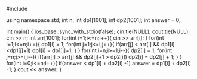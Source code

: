 #include <iostream>

using namespace std;
int n;
int dp1[1001];
int dp2[1001];
int answer = 0;

int main() {
  ios_base::sync_with_stdio(false);
  cin.tie(NULL), cout.tie(NULL);
  cin >> n;
  int arr[1001];
  for(int i=1;i<=n;i++){
    cin >> arr[i];
  }
  for(int i=1;i<=n;i++){
    dp1[i] = 1;
    for(int j=1;j<=i;j++){
      if(arr[j] < arr[i] && dp1[i] <dp1[j]+1)
        dp1[i] = dp1[j]+1;
    }
  }
  for(int i=n;i>=1;i--){
    dp2[i] = 1;
    for(int j=n;j>=i;j--){
      if(arr[i] > arr[j] && dp2[j]+1 > dp2[i])
        dp2[i] = dp2[j] + 1;
    }
  }
  for(int i=0;i<=n;i++){
    if(answer < dp1[i] + dp2[i] -1)
      answer = dp1[i] + dp2[i] -1;
  }
  cout << answer;
}
